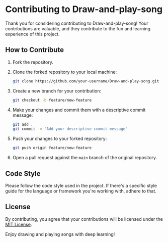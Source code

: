 # Contributing to Draw-and-play-song

Thank you for considering contributing to Draw-and-play-song! Your contributions are valuable, and they contribute to the fun and learning experience of this project.

## How to Contribute

1. Fork the repository.

2. Clone the forked repository to your local machine:

   ```bash
   git clone https://github.com/your-username/Draw-and-play-song.git
   ```

3. Create a new branch for your contribution:

   ```bash
   git checkout -b feature/new-feature
   ```

4. Make your changes and commit them with a descriptive commit message:

   ```bash
   git add .
   git commit -m "Add your descriptive commit message"
   ```

5. Push your changes to your forked repository:

   ```bash
   git push origin feature/new-feature
   ```

6. Open a pull request against the `main` branch of the original repository.

## Code Style

Please follow the code style used in the project. If there's a specific style guide for the language or framework you're working with, adhere to that.

## License

By contributing, you agree that your contributions will be licensed under the [MIT License](LICENSE).

Enjoy drawing and playing songs with deep learning!
